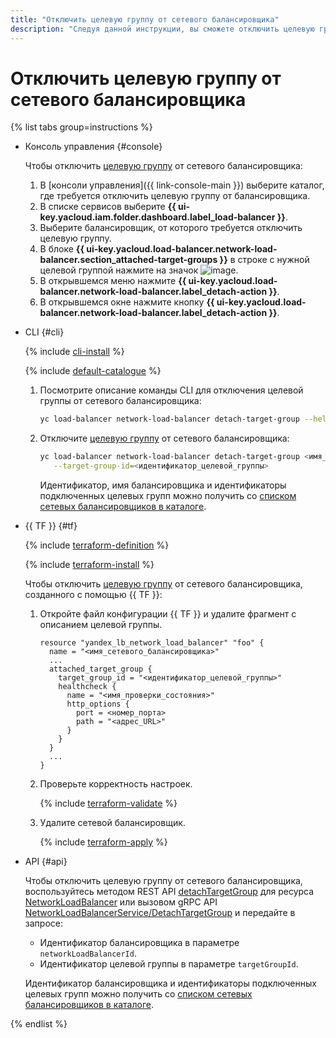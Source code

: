 ```yaml
---
title: "Отключить целевую группу от сетевого балансировщика"
description: "Следуя данной инструкции, вы сможете отключить целевую группу от сетевого балансировщика."
---
```


# Отключить целевую группу от сетевого балансировщика

{% list tabs group=instructions %}

- Консоль управления {#console}

  Чтобы отключить [целевую группу](../concepts/target-resources.md) от сетевого балансировщика:
  1. В [консоли управления]({{ link-console-main }}) выберите каталог, где требуется отключить целевую группу от балансировщика.
  1. В списке сервисов выберите **{{ ui-key.yacloud.iam.folder.dashboard.label_load-balancer }}**.
  1. Выберите балансировщик, от которого требуется отключить целевую группу.
  1. В блоке **{{ ui-key.yacloud.load-balancer.network-load-balancer.section_attached-target-groups }}** в строке с нужной целевой группой нажмите на значок ![image](../../_assets/console-icons/ellipsis.svg).
  1. В открывшемся меню нажмите **{{ ui-key.yacloud.load-balancer.network-load-balancer.label_detach-action }}**.
  1. В открывшемся окне нажмите кнопку **{{ ui-key.yacloud.load-balancer.network-load-balancer.label_detach-action }}**.

- CLI {#cli}

  {% include [cli-install](../../_includes/cli-install.md) %}

  {% include [default-catalogue](../../_includes/default-catalogue.md) %}

  1. Посмотрите описание команды CLI для отключения целевой группы от сетевого балансировщика:

     ```bash
     yc load-balancer network-load-balancer detach-target-group --help
     ```

  1. Отключите [целевую группу](../concepts/target-resources.md) от сетевого балансировщика:

     ```bash
     yc load-balancer network-load-balancer detach-target-group <имя_или_идентификатор_балансировщика> \
        --target-group-id=<идентификатор_целевой_группы>
     ```

     Идентификатор, имя балансировщика и идентификаторы подключенных целевых групп можно получить со [списком сетевых балансировщиков в каталоге](load-balancer-list.md#list).

- {{ TF }} {#tf}

  {% include [terraform-definition](../../_tutorials/terraform-definition.md) %}

  {% include [terraform-install](../../_includes/terraform-install.md) %}

  Чтобы отключить [целевую группу](../concepts/target-resources.md) от сетевого балансировщика, созданного с помощью {{ TF }}:
  1. Откройте файл конфигурации {{ TF }} и удалите фрагмент с описанием целевой группы.

     ```hcl
     resource "yandex_lb_network_load_balancer" "foo" {
       name = "<имя_сетевого_балансировщика>"
       ...
       attached_target_group {
         target_group_id = "<идентификатор_целевой_группы>"
         healthcheck {
           name = "<имя_проверки_состояния>"
           http_options {
             port = <номер_порта>
             path = "<адрес_URL>"
           }
         }
       }
       ...
     }
     ```

  1. Проверьте корректность настроек.

     {% include [terraform-validate](../../_includes/mdb/terraform/validate.md) %}

  1. Удалите сетевой балансировщик.

     {% include [terraform-apply](../../_includes/mdb/terraform/apply.md) %}

- API {#api}

  Чтобы отключить целевую группу от сетевого балансировщика, воспользуйтесь методом REST API [detachTargetGroup](../api-ref/NetworkLoadBalancer/detachTargetGroup.md) для ресурса [NetworkLoadBalancer](../api-ref/NetworkLoadBalancer/index.md) или вызовом gRPC API [NetworkLoadBalancerService/DetachTargetGroup](../api-ref/grpc/network_load_balancer_service.md#DetachTargetGroup) и передайте в запросе:

  * Идентификатор балансировщика в параметре `networkLoadBalancerId`.
  * Идентификатор целевой группы в параметре `targetGroupId`.

  Идентификатор балансировщика и идентификаторы подключенных целевых групп можно получить со [списком сетевых балансировщиков в каталоге](load-balancer-list.md#list).

{% endlist %}
